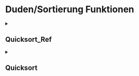 # Duden/Sortierung Funktionen
<details>
<summary><h2>Quicksort_Ref</h2></summary>
<ul>
<pre>
Eine Funktion, die die Zahlen Liste <liste> mit dem Quick-Sort Algorithmus sortiert.
Der Algorithmus ist Iterativ (anstatt Rekursiv) implementiert, wodurch gesichert wird, dass es zu keinem Stackoverflow kommt.
</pre>
	<li>Parameter: <code>liste</code></li>
	<li>Parameter Typ: <code>Zahlen Listen Referenz</code></li>
	<li>Rückgabe Typ: <code>nichts</code></li>
</ul>

<h3>Aliase</h3>
<ol>
	<li><code>&#34;Sortiere &lt;liste&gt;&#34;</code></li>
	<li><code>&#34;Sortiere &lt;liste&gt; mit quick-sort&#34;</code></li>
</ol>

<h3>Implementation</h3>
<pre class="language-ddp" tabindex="0">
<code class="language-ddp">
quicksort-iter liste 1 (die Länge von liste).

</code>
</pre>
</details>

<details>
<summary><h2>Quicksort</h2></summary>
<ul>
<pre>
Eine Funktion, die die Zahlen Liste <liste> mit dem Quick-Sort Algorithmus sortiert und die sortierte Liste zurück gibt.
Der Algorithmus ist Iterativ (anstatt Rekursiv) implementiert, wodurch gesichert wird, dass es zu keinem Stackoverflow kommt.
</pre>
	<li>Parameter: <code>liste</code></li>
	<li>Parameter Typ: <code>Zahlen Liste</code></li>
	<li>Rückgabe Typ: <code>Zahlen Liste</code></li>
</ul>

<h3>Aliase</h3>
<ol>
	<li><code>&#34;&lt;liste&gt; sortiert&#34;</code></li>
	<li><code>&#34;&lt;liste&gt; mit quick-sort sortiert&#34;</code></li>
</ol>

<h3>Implementation</h3>
<pre class="language-ddp" tabindex="0">
<code class="language-ddp">
Sortiere liste mit quick-sort.
Gib liste zurück.

</code>
</pre>
</details>


